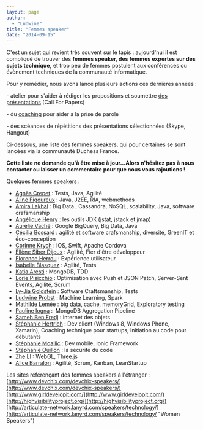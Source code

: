 ```yaml
---
layout: page
author:
  - "Ludwine"
title: "Femmes speaker"
date: "2014-09-15"
---
```


C'est un sujet qui revient très souvent sur le tapis : aujourd'hui il est compliqué de trouver des **femmes speaker, des femmes expertes sur des sujets technique,** et trop peu de femmes postulent aux conférences ou évènement techniques de la communauté informatique.

Pour y remédier, nous avons lancé plusieurs actions ces dernières années :

\- atelier pour s'aider à rédiger les propositions et soumettre [des présentations](coup-de-coeur/coup-de-gueule/2014/06/30/atelier-de-preparation-pour-les-call-for-papers/ "Ateliers CFP") (Call For Papers)

\- du [coaching](http://www.meetup.com/Duchess-France-Meetup/events/221393983/) pour aider à la prise de parole

\- des scéances de répétitions des présentations sélectionnées (Skype, Hangout)

Ci-dessous, une liste des femmes speakers, qui pour certaines se sont lancées via la communauté Duchess France.

**Cette liste ne demande qu'à être mise à jour...Alors n'hésitez pas à nous contacter ou laisser un commentaire pour que nous vous rajoutions !**

Quelques femmes speakers :

- [Agnès Crepet](http://twitter.com/agnes_crepet) : Tests, Java, Agilité
- [Aline Figoureux](http://twitter.com/afigoureux) : Java, J2EE, RIA, webmethods
- [Amira Lakhal](http://twitter.com/MiraLak) : Big Data , Cassandra, NoSQL, scalability, Java, software crafsmanship
- [Angélique Henry](http://www.mix-it.fr/profile/Angelique) : les outils JDK (jstat, jstack et jmap)
- [Aurélie Vaché](https://twitter.com/aurelievache) : Google BigQuery, Big Data, Java
- [Cécilia Bossard](https://twitter.com/CeciliaBossard) : agilité et software crafsmanship, diversité, GreenIT et éco-conception
- [Corinne Krych](https://twitter.com/corinnekrych) : IOS, Swift, Apache Cordova
- [Ellène Siber Dijoux](http://uneviededev.com/) : Agilité, Fier d'être développeur
- [Florence Herrou](http://blog.ippon.fr/author/Florence_HERROU/) : Expérience utilisateur
- [Isabelle Blasquez](https://twitter.com/iblasquez) : Agilité, Tests
- [Katia Aresti](http://twitter.com/karesti) : MongoDB, TDD
- [Lorie Pisicchio](https://twitter.com/LoriePisicchio) : Optimisation avec Push et JSON Patch, Server-Sent Events, Agilité, Scrum
- [Ly-Jia Goldstein](https://twitter.com/Ly_Jia) : Software Craftsmanship, Tests
- [Ludwine Probst](http://twitter.com/nivdul) : Machine Learning, Spark
- [Mathilde Lemée](http://twitter.com/MathildeLemee) : big data, cache, memoryGrid, Exploratory testing
- [Pauline Iogna](http://twitter.com/_p_a_u_l_i_n_e_) :  MongoDB Aggregation Pipeline
- [Sameh Ben Fredj](http://www.mix-it.fr/profile/Sameh) : Internet des objets
- [Stéphanie Hertrich](https://twitter.com/stepheUp) : Dev client (Windows 8, Windows Phone, Xamarin), Coaching technique pour startups, Initiation au code pour débutants
- [Stéphanie Moallic](https://plus.google.com/109255135544802513030/posts) : Dev mobile, Ionic Framework
- [Stéphanie Ouillon](http://twitter.com/steph_ouillon) : la sécurité du code
- [Zhe LI](http://cfp.devoxx.fr/2015/speaker/zhe_li) : WebGL, Three.js
- [Alice Barralon](http://twitter.com/@a_barralon) : Agilité, Scrum, Kanban, LeanStartup

Les sites référençant des femmes speakers à l'étranger : [http://www.devchix.com/devchix-speakers/](http://www.devchix.com/devchix-speakers/) [http://www.girldevelopit.com/](http://www.girldevelopit.com/) [http://highvisibilityproject.org/](http://highvisibilityproject.org/) [http://articulate-network.lanyrd.com/speakers/technology/](http://articulate-network.lanyrd.com/speakers/technology/ "Women Speakers")
